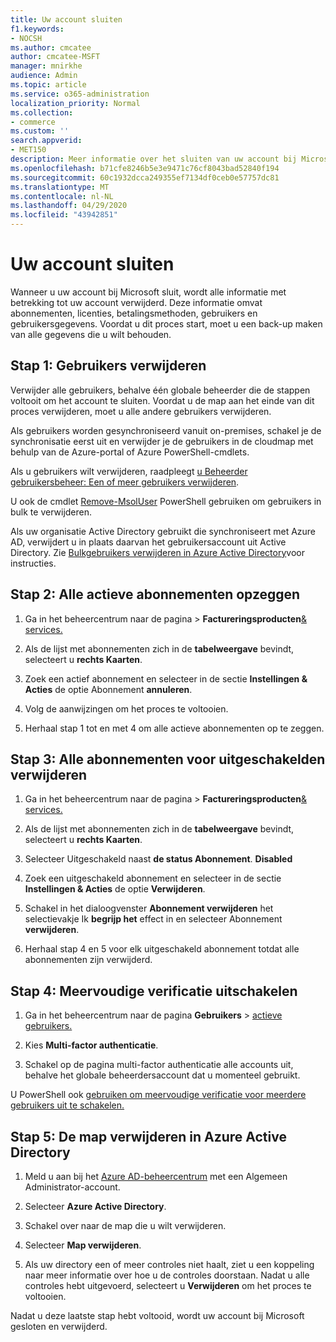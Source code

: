 ```yaml
---
title: Uw account sluiten
f1.keywords:
- NOCSH
ms.author: cmcatee
author: cmcatee-MSFT
manager: mnirkhe
audience: Admin
ms.topic: article
ms.service: o365-administration
localization_priority: Normal
ms.collection:
- commerce
ms.custom: ''
search.appverid:
- MET150
description: Meer informatie over het sluiten van uw account bij Microsoft.
ms.openlocfilehash: b71cfe8246b5e3e9471c76cf8043bad52840f194
ms.sourcegitcommit: 60c1932dcca249355ef7134df0ceb0e57757dc81
ms.translationtype: MT
ms.contentlocale: nl-NL
ms.lasthandoff: 04/29/2020
ms.locfileid: "43942851"
---
```

# <a name="close-your-account"></a>Uw account sluiten

Wanneer u uw account bij Microsoft sluit, wordt alle informatie met betrekking tot uw account verwijderd. Deze informatie omvat abonnementen, licenties, betalingsmethoden, gebruikers en gebruikersgegevens. Voordat u dit proces start, moet u een back-up maken van alle gegevens die u wilt behouden.

## <a name="step-1-delete-users"></a>Stap 1: Gebruikers verwijderen

Verwijder alle gebruikers, behalve één globale beheerder die de stappen voltooit om het account te sluiten. Voordat u de map aan het einde van dit proces verwijderen, moet u alle andere gebruikers verwijderen.

Als gebruikers worden gesynchroniseerd vanuit on-premises, schakel je de synchronisatie eerst uit en verwijder je de gebruikers in de cloudmap met behulp van de Azure-portal of Azure PowerShell-cmdlets.

Als u gebruikers wilt verwijderen, raadpleegt <a href="https://docs.microsoft.com/office365/admin/add-users/delete-a-user?view=o365-worldwide#user-management-admin-delete-one-or-more-users-from-office-365">u Beheerder gebruikersbeheer: Een of meer gebruikers verwijderen</a>.

U ook de cmdlet <a href="https://go.microsoft.com/fwlink/?linkid=842230">Remove-MsolUser</a> PowerShell gebruiken om gebruikers in bulk te verwijderen.

Als uw organisatie Active Directory gebruikt die synchroniseert met Azure AD, verwijdert u in plaats daarvan het gebruikersaccount uit Active Directory. Zie <a href="https://docs.microsoft.com/azure/active-directory/users-groups-roles/users-bulk-delete">Bulkgebruikers verwijderen in Azure Active Directory</a>voor instructies.

## <a name="step-2-cancel-all-active-subscriptions"></a>Stap 2: Alle actieve abonnementen opzeggen

1. Ga in het beheercentrum naar de pagina >  **Factureringsproducten**<a href="https://go.microsoft.com/fwlink/p/?linkid=842054" target="_blank">& services.</a>

2. Als de lijst met abonnementen zich in de **tabelweergave** bevindt, selecteert u **rechts Kaarten**.

3. Zoek een actief abonnement en selecteer in de sectie **Instellingen & Acties** de optie Abonnement **annuleren**.

4. Volg de aanwijzingen om het proces te voltooien.

5. Herhaal stap 1 tot en met 4 om alle actieve abonnementen op te zeggen.

## <a name="step-3-delete-all-disabled-subscriptions"></a>Stap 3: Alle abonnementen voor uitgeschakelden verwijderen

1. Ga in het beheercentrum naar de pagina >  **Factureringsproducten**<a href="https://go.microsoft.com/fwlink/p/?linkid=842054" target="_blank">& services.</a>

2. Als de lijst met abonnementen zich in de **tabelweergave** bevindt, selecteert u **rechts Kaarten**.

3. Selecteer Uitgeschakeld naast **de status Abonnement**. **Disabled**

4. Zoek een uitgeschakeld abonnement en selecteer in de sectie **Instellingen & Acties** de optie **Verwijderen**.

5. Schakel in het dialoogvenster **Abonnement verwijderen** het selectievakje Ik **begrijp het** effect in en selecteer Abonnement **verwijderen**.

6. Herhaal stap 4 en 5 voor elk uitgeschakeld abonnement totdat alle abonnementen zijn verwijderd.

## <a name="step-4-disable-multi-factor-authentication"></a>Stap 4: Meervoudige verificatie uitschakelen

1. Ga in het beheercentrum naar de pagina **Gebruikers** > <a href="https://go.microsoft.com/fwlink/p/?linkid=834822" target="_blank">actieve gebruikers.</a>

2. Kies **Multi-factor authenticatie**.

3. Schakel op de pagina multi-factor authenticatie alle accounts uit, behalve het globale beheerdersaccount dat u momenteel gebruikt.

U PowerShell ook <a href="https://docs.microsoft.com/azure/active-directory/authentication/howto-mfa-userstates#change-state-using-powershell">gebruiken om meervoudige verificatie voor meerdere gebruikers uit te schakelen.</a>

## <a name="step-5-delete-the-directory-in-azure-active-directory"></a>Stap 5: De map verwijderen in Azure Active Directory

1. Meld u aan bij het <a href="https://aad.portal.azure.com/" target="_blank">Azure AD-beheercentrum</a> met een Algemeen Administrator-account.

2. Selecteer **Azure Active Directory**.

3. Schakel over naar de map die u wilt verwijderen.

4. Selecteer **Map verwijderen**.

5. Als uw directory een of meer controles niet haalt, ziet u een koppeling naar meer informatie over hoe u de controles doorstaan. Nadat u alle controles hebt uitgevoerd, selecteert u **Verwijderen** om het proces te voltooien.

Nadat u deze laatste stap hebt voltooid, wordt uw account bij Microsoft gesloten en verwijderd.
